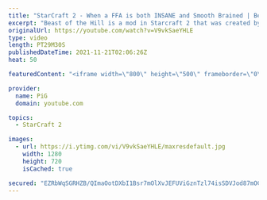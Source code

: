 ```yaml
---
title: "StarCraft 2 - When a FFA is both INSANE and Smooth Brained | Beast of the Hill"
excerpt: "Beast of the Hill is a mod in Starcraft 2 that was created by Beastyqt where the aim is to occupy the red dot in the centre of the map. For this one, if you hold the middle it is worth 4 bases of mining! This one features our resident Smooth Brain, Santa Claws, and as usual he is up to no good! If you"
originalUrl: https://youtube.com/watch?v=V9vkSaeYHLE
type: video
length: PT29M30S
publishedDateTime: 2021-11-21T02:06:26Z
heat: 50

featuredContent: "<iframe width=\"800\" height=\"500\" frameborder=\"0\" src=\"https://www.youtube.com/embed/V9vkSaeYHLE\" allow=\"accelerometer; autoplay; encrypted-media; gyroscope; picture-in-picture\" allowfullscreen></iframe>"

provider:
  name: PiG
  domain: youtube.com

topics:
  - StarCraft 2

images:
  - url: https://i.ytimg.com/vi/V9vkSaeYHLE/maxresdefault.jpg
    width: 1280
    height: 720
    isCached: true

secured: "EZRbWqSGRHZB/QImaOotDXbI1Bsr7mOlXvJEFUViGznTzl74isSDVJod87mOCfed5wmWpin5YH3eyjrbDNwSTGN9RR0o6HT7LzCGtTa7IIg3fxIONPd53fROlJOgFngIID5jI3qBtSJVe9oqcPcWsD7FqNev0b08kyndZYfNhyKqPljwWptVNtn2his3oywyuELZs1vlHNK9r+vvwEAnjaGrpl+Dqx1O6ct/BTTOoBJ5nFtkS40j22YwQbwR1xT+WsHdqjCFFQh8XK9OIlNSTJQijx6Bq1StFI58SdmdDgJ5wy+6QY5k2c8LMvj0Y7+SyebnF6w+9DjMN0apVG/ezSWLsWjSaisZu5NVgDj33sBHSqZyEXXVJFDum+Nng/fBQHUmsIAHPvvY1GhG/ikIUeJBiwvPr+se4kR/A/7az0c=;PJahShJoOFedRNJvVGncog=="
---
```



